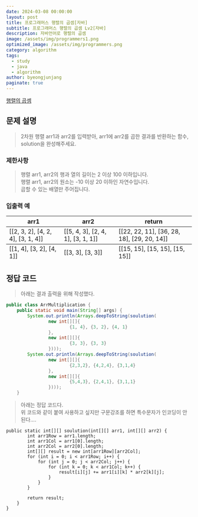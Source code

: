 ```yaml
---
date: 2024-03-08 00:00:00
layout: post
title: 프로그래머스 행렬의 곱셈[자바]
subtitle: 프로그래머스 행렬의 곱셈 Lv2[자바]
description: 자바언어로 행렬의 곱셈
image: /assets/img/programmers1.png
optimized_image: /assets/img/programmers.png
category: algorithm
tags:
  - study
  - java
  - algorithm
author: byeongjunjang
paginate: true
---
```


<a href="https://school.programmers.co.kr/learn/courses/30/lessons/12949">행렬의 곱셈</a>

## 문제 설명

> 2차원 행렬 arr1과 arr2를 입력받아, arr1에 arr2를 곱한 결과를 반환하는 함수, solution을 완성해주세요.
    
### 제한사항

> 행렬 arr1, arr2의 행과 열의 길이는 2 이상 100 이하입니다.  
행렬 arr1, arr2의 원소는 -10 이상 20 이하인 자연수입니다.  
곱할 수 있는 배열만 주어집니다.

### 입출력 예

<table>
  <thead>
    <tr>
      <th>arr1</th>
      <th>arr2</th>
      <th>return</th>
    </tr>
  </thead>
  <tfoot>
    <tr>
      <td>[[1, 4], [3, 2], [4, 1]]</td>
      <td>[[3, 3], [3, 3]]</td>
      <td>[[15, 15], [15, 15], [15, 15]]</td>
    </tr>
  </tfoot>
  <tbody>
    <tr>
      <td>[[2, 3, 2], [4, 2, 4], [3, 1, 4]]</td>
      <td>[[5, 4, 3], [2, 4, 1], [3, 1, 1]]</td>
      <td>[[22, 22, 11], [36, 28, 18], [29, 20, 14]]</td>
    </tr>
  </tbody>
</table>


## 정답 코드

> 아래는 결과 출력을 위해 작성했다.

~~~java
public class ArrMultiplication {
    public static void main(String[] args) {
        System.out.println(Arrays.deepToString(soulution(
                new int[][]{
                        {1, 4}, {3, 2}, {4, 1}
                },
                new int[][]{
                        {3, 3}, {3, 3}
                })));
        System.out.println(Arrays.deepToString(soulution(
                new int[][]{
                        {2,3,2}, {4,2,4}, {3,1,4}
                },
                new int[][]{
                        {5,4,3}, {2,4,1}, {3,1,1}
                })));
    }
~~~

> 아래는 정답 코드다.  
위 코드와 같이 붙여 사용하고 싶지만 구문강조를 하면 특수문자가 인코딩이 안된다....

<pre>
<code>public static int[][] soulution(int[][] arr1, int[][] arr2) {
        int arr1Row = arr1.length;
        int arr1Col = arr1[0].length;
        int arr2Col = arr2[0].length;
        int[][] result = new int[arr1Row][arr2Col];
        for (int i = 0; i < arr1Row; i++) {
            for (int j = 0; j < arr2Col; j++) {
                for (int k = 0; k < arr1Col; k++) {
                    result[i][j] += arr1[i][k] * arr2[k][j];
                }
            }
        }

        return result;
    }
}</code></pre>